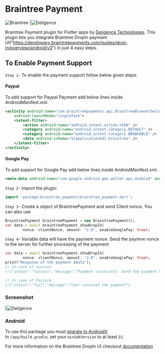 # Braintree Payment

 ![Braintree](https://apps.oscommerce.com/public/sites/Apps/schokoladenseite/0/0o/0oEmU-NcKOp.png) |![Deligence](https://www.deligence.com/static/media/logo.42f93d7b.png)  


Braintree Payment plugin for Flutter apps by [Deligence Technologies]("https://www.deligence.com/"). This plugin lets you integrate Braintree DropIn payment UI("https://developers.braintreepayments.com/guides/drop-in/overview/android/v3") in just 4 easy steps.

## To Enable Payment Support
`Step 1`- To enable the payment support follow below given steps:

#### Paypal
To add support for Paypal Payment add below lines inside AndroidManifest.xml. <br>
```xml
<activity android:name="com.braintreepayments.api.BraintreeBrowserSwitchActivity"
    android:launchMode="singleTask">
    <intent-filter>
        <action android:name="android.intent.action.VIEW" />
        <category android:name="android.intent.category.DEFAULT" />
        <category android:name="android.intent.category.BROWSABLE" />
        <data android:scheme="${applicationId}.braintree" />
    </intent-filter>
</activity>
```
#### Google Pay
To add support for Google Pay add below lines inside AndroidManifest.xml.
```xml
<meta-data android:name="com.google.android.gms.wallet.api.enabled" android:value="true"/>
```

`Step 2`- Import the plugin:
```dart
import 'package:braintree_payment/braintree_payment.dart';
```

`Step 3`- Create a object of BraintreePayment and send Client nonce. You can also use 

```dart
BraintreePayment braintreePayment = new BraintreePayment();
var data = await braintreePayment.showDropIn(
        nonce: clientNonce, amount: "2.0", enableGooglePay: true);
```

`Step 4`- Variable data will have the payment nonce. Send the paymne nonce to the server for further processing of the payment:
```dart
var data = await braintreePayment.showDropIn(
        nonce: clientNonce, amount: "2.0", enableGooglePay: true);
print("Response of the payment $data");
// In case of success
//{"status":"success","message":"Payment successful. Send the payment nonce to the server for the further processing.":"paymentNonce":"jdsfhedbyq772_34dfsf"}

// In case of Failure
//{"status":"fail","message":"User canceled the payment"}
```

### Screenshot
|![Deligence](https://drive.google.com/uc?authuser=0&id=1ZN0057InSjNATdlJBVt-0kmMXZ72DZLU&export=download)

### Android

To use this package you must [migrate to AndroidX](https://flutter.dev/docs/development/packages-and-plugins/androidx-compatibility)  
In `/app/build.gradle`, set your `minSdkVersion` to at least `21`.

For more information on the Braintree DropIn UI checkout [documentation]("https://www.braintreepayments.com/features/seamless-checkout/drop-in-ui")